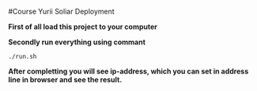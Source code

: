 #Course Yurii Soliar Deployment

__First of all load this project to your computer__

__Secondly run everything using commant__

```
./run.sh
```

__After completting you will see ip-address, which you can set in address line in browser and see the result.__
